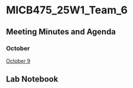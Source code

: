 # MICB475_25W1_Team_6

## Meeting Minutes and Agenda
  ### October
  [October 9](Meetings/October_9.md)
## Lab Notebook
